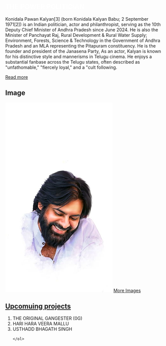 <!DOCTYPE html>
<html lang="en">
<head>
    <meta charset="UTF-8">
    <meta name="viewport" content="width=device-width, initial-scale=1.0">
    <title>Document</title> 
    <link rel="stylesheet" href="pspk.css">
</head>
<body>
    <section class="blog">
    <div>
    <h1 STYLE="color: #FFF;">THE POWER POLITICIAN</h1>
    <p class="content">Konidala Pawan Kalyan[3] (born Konidala Kalyan Babu; 2 September 1971[2]) is an Indian politician, actor and philanthropist, serving as the 10th Deputy Chief Minister of Andhra Pradesh since June 2024. He is also the Minister of Panchayat Raj, Rural Development & Rural Water Supply; Environment, Forests, Science & Technology in the Government of Andhra Pradesh and an MLA representing the Pitapuram constituency. He is the founder and president of the Janasena Party,
        As an actor, Kalyan is known for his distinctive style and mannerisms in Telugu cinema. He enjoys a substantial fanbase across the Telugu states, often described as "unfathomable," "fiercely loyal," and a "cult following.
    </p>
    <a class="blog__link" href="https://en.wikipedia.org/wiki/Pawan_Kalyan">Read more</a>
</div>
</section>
<section class="img">
<h2 class="image__title">Image</h2>
    <img src="pspk.jpg" class="img-one">
    <a class="image__link" href="https://www.google.com/search?q=pspk+hd+images&oq=&gs_lcrp=EgZjaHJvbWUqCQgBEEUYOxjCAzIJCAAQRRg7GMIDMgkIARBFGDsYwgMyCQgCEEUYOxjCAzIJCAMQRRg7GMIDMgkIBBBFGDsYwgMyCQgFEEUYOxjCAzIJCAYQRRg7GMIDMgkIBxBFGDsYwgPSAQkyNTM4ajBqMTWoAgiwAgE&sourceid=chrome&ie=UTF-8" target="_blank">More Images</a>

</section>
<section class=upc>
    <h2 style="text-decoration: underline;" class="upcoimg">Upcomuing projects</h2>
    <ol class="list">
        <li>THE ORIGINAL GANGESTER (0G)</li>
    <li>HARI HARA VEERA MALLU</li>
    <li>USTHADD BHAGATH SINGH</li>

    </ol>

</section>
</body>
</html>
